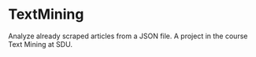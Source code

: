 # TextMining
Analyze already scraped articles from a JSON file. A project in the course Text Mining at SDU.
